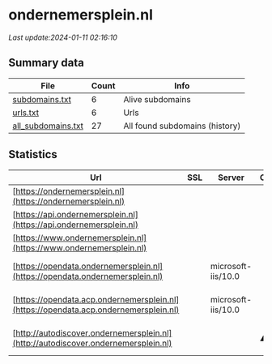 # ondernemersplein.nl
*Last update:2024-01-11 02:16:10*
## Summary data
| File       | Count | Info |
|------------|-------|------|
|[subdomains.txt](/data/ondernemersplein/subdomains.txt)|6|Alive subdomains|
|[urls.txt](/data/ondernemersplein/urls.txt)|6|Urls|
|[all_subdomains.txt](/data/ondernemersplein/all_subdomains.txt)|27|All found subdomains (history)|
## Statistics
| Url | SSL | Server | Cookie | HSTS | CSP | XFO | XXP | RP | Tech |
|------------|-------|------|------|------|------|------|------|------|------|
|[https://ondernemersplein.nl](https://ondernemersplein.nl)| | | |:white_check_mark: | |:white_check_mark: |:white_check_mark: |:white_check_mark: |HSTS|
|[https://api.ondernemersplein.nl](https://api.ondernemersplein.nl)| | | |:white_check_mark: | |:white_check_mark: |:white_check_mark: |:white_check_mark: |HSTS|
|[https://www.ondernemersplein.nl](https://www.ondernemersplein.nl)| | | |:white_check_mark: | |:white_check_mark: |:white_check_mark: |:white_check_mark: |HSTS|
|[https://opendata.ondernemersplein.nl](https://opendata.ondernemersplein.nl)| |microsoft-iis/10.0| |:white_check_mark: | | | |:white_check_mark: |HSTS IIS:10.0 Window...|
|[https://opendata.acp.ondernemersplein.nl](https://opendata.acp.ondernemersplein.nl)| |microsoft-iis/10.0| |:white_check_mark: | | | |:white_check_mark: |HSTS IIS:10.0 Window...|
|[http://autodiscover.ondernemersplein.nl](http://autodiscover.ondernemersplein.nl)| | |:warning: |:white_check_mark: | |:white_check_mark: |:white_check_mark: |:white_check_mark: |IIS:10.0 Microsoft A...|